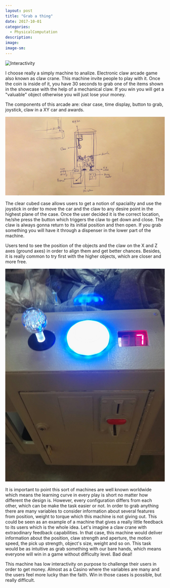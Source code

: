 ```yaml
---
layout: post
title: "Grab a thing"
date: 2017-10-01
categories: 
  - PhysicalComputation
description: 
image: 
image-sm:
---
```

![Interactivity](/assets/09.gif)

I choose really a simply machine to analize. Electronic claw arcade game also known as claw crane. This machine invite people to play with it. Once the coin is inside of it, you have 30 seconds to grab one of the items shown in the showcase with the help of a mechanical claw. If you win you will get a "valuable" object otherwise you will just lose your money.

The components of this arcade are: clear case, time display, button to grab, joystick, claw in a XY car and awards. 

![Interactivity](/assets/o10.jpeg)

The clear cubed case allows users to get a notion of spaciality and use the joystick in order to move the car and the claw to any desire point in the highest plane of the case. Once the user decided it is the correct location, he/she press the button which triggers the claw to get down and close. The claw is always gonna return to its initial position and then open. If you grab something you will have it through a dispenser in the lower part of the machine.

Users tend to see the position of the objects and the claw on the X and Z axes (ground axes) in order to align them and get better chances. Besides, it is really common to try first with the higher objects, which are closer and more free. 

![Interactivity](/assets/o01.jpeg)

It is important to point this sort of machines are well known worldwide which means the learning curve in every play is short no matter how different the design is. However, every configuration differs from each other, which can be make the task easier or not. In order to grab anything there are many variables to consider information about several features from position, weight to torque which this machine is not giving out. This could be seen as an example of a machine that gives a really little feedback to its users which is the whole idea. Let's imagine a claw crane with extraodinary feedback capabilities. In that case, this machine would deliver information about the position, claw strength and aperture, the motion speed, the pick up strength, object's size, weight and so on. This task would be as intuitive as grab something with our bare hands, which means everyone will win in a game without difficulty level. Bad deal!

This machine has low interactivity on purpose to challenge their users in order to get money. Almost as a Casino where the variables are many and the users feel more lucky than the faith. Win in those cases is possible, but really difficult.



